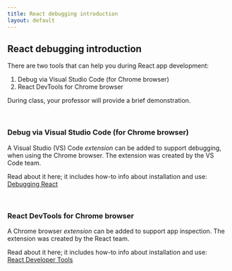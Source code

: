 ```yaml
---
title: React debugging introduction
layout: default
---
```


## React debugging introduction

There are two tools that can help you during React app development:
1. Debug via Visual Studio Code (for Chrome browser)
2. React DevTools for Chrome browser

During class, your professor will provide a brief demonstration. 

<br>

### Debug via Visual Studio Code (for Chrome browser)

A Visual Studio (VS) Code *extension* can be added to support debugging, when using the Chrome browser. The extension was created by the VS Code team. 

Read about it here; it includes how-to info about installation and use:  
[Debugging React](https://code.visualstudio.com/docs/nodejs/reactjs-tutorial#_debugging-react)

<br>

### React DevTools for Chrome browser

A Chrome browser *extension* can be added to support app inspection. The extension was created by the React team. 

Read about it here; it includes how-to info about installation and use:  
[React Developer Tools](https://github.com/facebook/react-devtools#react-developer-tools-)


<br>
